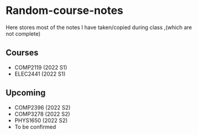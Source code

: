 # Random-course-notes
Here stores most of the notes I have taken/copied during class ,(which are not complete)

## Courses
- COMP2119 (2022 S1)
- ELEC2441 (2022 S1)

## Upcoming
- COMP2396 (2022 S2)
- COMP3278 (2022 S2)
- PHYS1650 (2022 S2)
- To be confirmed
